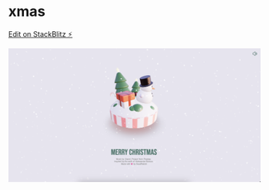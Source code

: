 # xmas

[Edit on StackBlitz ⚡️](https://stackblitz.com/edit/vitejs-vite-mthyg2)


![xmas](xmas.png)
